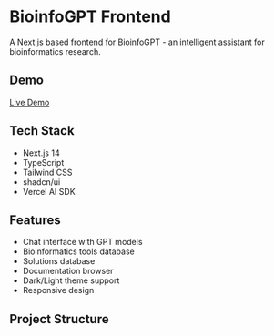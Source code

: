 # BioinfoGPT Frontend

A Next.js based frontend for BioinfoGPT - an intelligent assistant for bioinformatics research.

## Demo

[Live Demo](https://bioinfo-gpt.vercel.app)

## Tech Stack

- Next.js 14
- TypeScript
- Tailwind CSS
- shadcn/ui
- Vercel AI SDK

## Features

- Chat interface with GPT models
- Bioinformatics tools database
- Solutions database
- Documentation browser
- Dark/Light theme support
- Responsive design

## Project Structure 